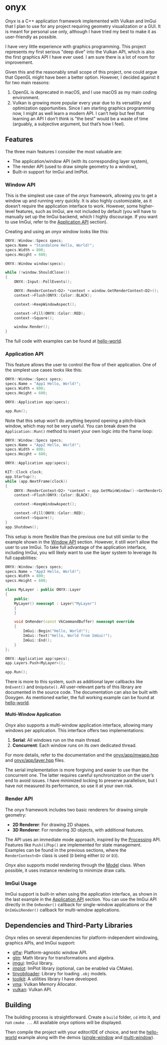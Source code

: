 # onyx

*Onyx* is a C++ application framework implemented with Vulkan and ImGui that I plan to use for any project requiring geometry visualization or a GUI. It is meant for personal use only, although I have tried my best to make it as user-friendly as possible.

I have very little experience with graphics programming. This project represents my first serious "deep dive" into the Vulkan API, which is also the first graphics API I have ever used. I am sure there is a lot of room for improvement.

Given this and the reasonably small scope of this project, one could argue that OpenGL might have been a better option. However, I decided against it for two main reasons:

1. OpenGL is deprecated in macOS, and I use macOS as my main coding environment.
2. Vulkan is growing more popular every year due to its versatility and optimization opportunities. Since I am starting graphics programming now, I might as well learn a modern API. I can’t help but feel that learning an API I don't think is "the best" would be a waste of time (arguably, a subjective argument, but that’s how I feel).

## Features

The three main features I consider the most valuable are:
- The application/window API (with its corresponding layer system),
- The render API (used to draw simple geometry to a window),
- Built-in support for ImGui and ImPlot.

### Window API

This is the simplest use case of the *onyx* framework, allowing you to get a window up and running very quickly. It is also highly customizable, as it doesn’t require the application interface to work. However, some higher-level features, such as ImGui, are not included by default (you will have to manually set up the ImGui backend, which I highly discourage. If you want to use ImGui, refer to the [Application API](#application-api) section).

Creating and using an *onyx* window looks like this:

```cpp
ONYX::Window::Specs specs;
specs.Name = "Standalone Hello, World!";
specs.Width = 800;
specs.Height = 600;

ONYX::Window window(specs);

while (!window.ShouldClose())
{
    ONYX::Input::PollEvents();

    ONYX::RenderContext<D2> *context = window.GetRenderContext<D2>();
    context->Flush(ONYX::Color::BLACK);

    context->KeepWindowAspect();

    context->Fill(ONYX::Color::RED);
    context->Square();

    window.Render();
}
```

The full code with examples can be found at [hello-world](https://github.com/ismawno/onyx/blob/main/hello-world/main.cpp).

### Application API

This feature allows the user to control the flow of their application. One of the simplest use cases looks like this:


```cpp
ONYX::Window::Specs specs;
specs.Name = "App1 Hello, World!";
specs.Width = 800;
specs.Height = 600;

ONYX::Application app(specs);

app.Run();
```

Note that this setup won’t do anything beyond opening a pitch-black window, which may not be very useful. You can break down the `Application::Run()` method to insert your own logic into the frame loop:

```cpp
ONYX::Window::Specs specs;
specs.Name = "App2 Hello, World!";
specs.Width = 800;
specs.Height = 600;

ONYX::Application app(specs);

KIT::Clock clock;
app.Startup();
while (app.NextFrame(clock))
{
    ONYX::RenderContext<D2> *context = app.GetMainWindow()->GetRenderContext<D2>();
    context->Flush(ONYX::Color::BLACK);

    context->KeepWindowAspect();

    context->Fill(ONYX::Color::RED);
    context->Square();
}
app.Shutdown();
```

This setup is more flexible than the previous one but still similar to the example shown in the [Window API](#window-api) section. However, it still won’t allow the user to use ImGui. To take full advantage of the application interface, including ImGui, you will likely want to use the layer system to leverage its full capabilities:


```cpp
ONYX::Window::Specs specs;
specs.Name = "App3 Hello, World!";
specs.Width = 800;
specs.Height = 600;

class MyLayer : public ONYX::Layer
{
    public:
    MyLayer() noexcept : Layer("MyLayer")
    {
    }

    void OnRender(const VkCommandBuffer) noexcept override
    {
        ImGui::Begin("Hello, World!");
        ImGui::Text("Hello, World from ImGui!");
        ImGui::End();
    }
};

ONYX::Application app(specs);
app.Layers.Push<MyLayer>();

app.Run();
```

There is more to this system, such as additional layer callbacks like `OnEvent()` and `OnUpdate()`. All user-relevant parts of this library are documented in the source code. The documentation can also be built with Doxygen. As mentioned earlier, the full working example can be found at [hello-world](https://github.com/ismawno/onyx/blob/main/hello-world/main.cpp).

#### Multi-Window Application

*Onyx* also supports a multi-window application interface, allowing many windows per application. This interface offers two implementations:
1. **Serial**: All windows run on the main thread.
2. **Concurrent**: Each window runs on its own dedicated thread.

For more details, refer to the documentation and the [onyx/app/mwapp.hpp](https://github.com/ismawno/onyx/blob/main/onyx/onyx/app/mwapp.hpp) and [onyx/app/layer.hpp](https://github.com/ismawno/onyx/blob/main/onyx/onyx/app/layer.hpp) files.

The serial implementation is more forgiving and easier to use than the concurrent one. The latter requires careful synchronization on the user’s end to avoid issues. I have minimized locking to preserve parallelism, but I have not measured its performance, so use it at your own risk.

### Render API

The *onyx* framework includes two basic renderers for drawing simple geometry:
- **2D Renderer**: For drawing 2D shapes.
- **3D Renderer**: For rendering 3D objects, with additional features.

The API uses an immediate mode approach, inspired by the [Processing](https://processing.org) API. Features like `Push()`/`Pop()` are implemented for state management. Examples can be found in the previous sections, where the `RenderContext<D>` class is used (`D` being either `D2` or `D3`).

*Onyx* also supports model rendering through the [Model](https://github.com/ismawno/onyx/blob/main/onyx/onyx/draw/model.hpp) class. When possible, it uses instance rendering to minimize draw calls.

### ImGui Usage

ImGui support is built-in when using the application interface, as shown in the last example in the [Application API](#application-api) section. You can use the ImGui API directly in the `OnRender()` callback for single-window applications or the `OnImGuiRender()` callback for multi-window applications.

## Dependencies and Third-Party Libraries

*Onyx* relies on several dependencies for platform-independent windowing, graphics APIs, and ImGui support:

- [glfw](https://github.com/glfw/glfw): Platform-agnostic window API.
- [glm](https://github.com/g-truc/glm): Math library for transformations and algebra.
- [imgui](https://github.com/ocornut/imgui): ImGui library.
- [implot](https://github.com/epezent/implot): ImPlot library (optional, can be enabled via CMake).
- [tinyobjloader](https://github.com/tinyobjloader/tinyobjloader): Library for loading `.obj` models.
- [toolkit](https://github.com/ismawno/toolkit): A utilities library I have developed.
- [vma](https://github.com/GPUOpen-LibrariesAndSDKs/VulkanMemoryAllocator): Vulkan Memory Allocator.
- [vulkan](https://github.com/KhronosGroup/Vulkan-Loader): Vulkan API.

## Building

The building process is straightforward. Create a `build` folder, `cd` into it, and run `cmake ..`. All available *onyx* options will be displayed.

Then compile the project with your editor/IDE of choice, and test the [hello-world](https://github.com/ismawno/onyx/blob/main/hello-world/main.cpp) example along with the demos ([single-window](https://github.com/ismawno/onyx/blob/main/single-window-demo) and [multi-window](https://github.com/ismawno/onyx/blob/main/multi-window-demo)).